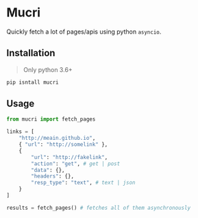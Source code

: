 # Mucri

Quickly fetch a lot of pages/apis using python `asyncio`.


## Installation

> Only python 3.6+

```sh
pip isntall mucri
```

## Usage

```python
from mucri import fetch_pages

links = [
    "http://meain.github.io",
    { "url": "http://somelink" },
    {
        "url": "http://fakelink",
        "action": "get", # get | post
        "data": {},
        "headers": {},
        "resp_type": "text", # text | json
    }
]

results = fetch_pages() # fetches all of them asynchronously

```
